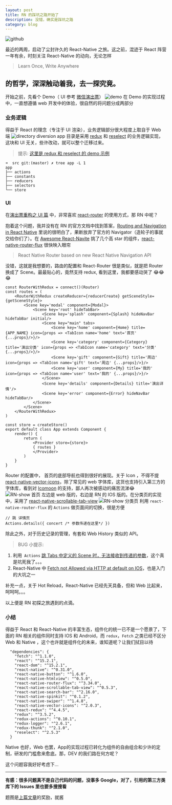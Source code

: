 ```yaml
---
layout: post
title: RN 的踩坑之路开始了
description: 没错，确实是踩坑之路
category: blog
---
```

![github](/images/2016_08/octocat.jpg)

最近的两周，启动了尘封许久的 React-Native 之旅。这之前，混迹于 React 阵营一年有余，时刻关注 React-Native 的动向，无论怎样

> Learn Once, Write Anywhere

的哲学，深深触动着我，去一探究竟。
---
开始之前，先看个 Demo（ UI 参考 [微信演出票](http://wechat.show.wepiao.com)）
![demo](/images/2016_08/demo.gif)
在 Demo 的实现过程中，一直想遵循 web 开发中的体验，很自然的将问题分成两部分

### 业务逻辑

得益于 React 的理念（专注于 UI 渲染），业务逻辑部分很大程度上取自于 Web 端
![directory diversion](/images/2016_08/directory.jpg)
app 目录是采用 [redux](http://redux.js.org) 和 [reselect](https://github.com/reactjs/reselect) 的业务逻辑实现，这块和 UI 无关，些许改动，就可以整个迁移过来。

> 提示:  [这里是 redux 和 reselect 的 demo 示例](http://dhong.co/redux-and-reselect)

```
➜  src git:(master) ✗ tree app -L 1
app
├── actions
├── constants
├── reducers
├── selectors
└── store
```

### UI

在[演出票重构之 UI 篇](http://dhong.co/beautiful-coding) 中，非常喜欢 [react-router](https://github.com/reactjs/react-router) 的使用方式，那 RN 中呢？

抱着这个问题，我并没有在 RN 的官方文档中找到答案，[Routing and Navigation in React Native](http://blog.paracode.com/2016/01/05/routing-and-navigation-in-react-native/) 里说的很明白了，果断放弃了官方的 Navigator（造轮子的事就交给你们了）。在 [Awesome React-Navite](https://github.com/jondot/awesome-react-native) 挑了几个高 star 的组件，[react-native-router-flux](https://github.com/aksonov/react-native-router-flux) 很快映入眼帘

> React Native Router based on new React Native Navigation API

没错，这就是我想要的，路由的配置和 React-Router 很是类似，就是把 Router 换成了 Scene。最最贴心的，竟然支持 redux, 看到这里，我都要感动哭了 😂😂😂

```
const RouterWithRedux = connect()(Router)
const routes = (
    <RouterWithRedux createReducer={reducerCreate} getSceneStyle={getSceneStyle}>
        <Scene key='modal' component={Modal}>
            <Scene key='root' hideTabBar>
                <Scene key='splash' component={Splash} hideNavBar hideTabBar initial/>
                <Scene key="main" tabs>
                    <Scene key='home' component={Home} title={APP_NAME} icon={props => <TabIcon name='home' text='首页' {...props}/>}/>
                    <Scene key='category' component={Category} title='演出分类' icon={props => <TabIcon name='category' text='分类' {...props}/>}/>
                    <Scene key='gift' component={Gift} title='周边' icon={props => <TabIcon name='gift' text='周边' {...props}/>}/>
                    <Scene key='user' component={My} title='我的'  icon={props => <TabIcon name='user' text='我的' {...props}/>}/>
                </Scene>
                <Scene key='details' component={Details} title='演出详情'/>
                <Scene key='error' component={Error} hideNavBar hideTabBar/>
            </Scene>
        </Scene>
    </RouterWithRedux>
)

const store = createStore()
export default class App extends Component {
    render() {
        return (
            <Provider store={store}>
            { routes }
            </Provider>
        )
    }
}

```
Router 的配置中， 首页的底部导航也得到很好的展现。关于 Icon ，不得不提 [react-native-vector-icons](https://github.com/oblador/react-native-vector-icons)，除了常见的 web 字体库，这货也支持引入第三方的字体库，看到对 [Icomoon](https://icomoon.io) 的支持，鄙人再次被感动的痛苦流涕😂
![RN-show 首页](/images/2016_08/home.jpg)
左边是 web 版的，右边是 RN 的 IOS 版的。在分类页的实现中，采用了 [react-native-scrollable-tab-view](https://github.com/brentvatne/react-native-scrollable-tab-view)
![RN-show 分类页](/images/2016_08/category.jpg)
利用 `react-native-router-flux` 的 `Actions` 做页面间的切换，很是方便

```
// 跳 详情页 
Actions.details({ concert /* 参数传递在这里*/ })
```
除此之外，对于历史记录的管理，有套和 Web History 类似的 API。

>  BUG 小提示: 
1. 利用` Actions` [跳 Tabs 中定义的 Scene 时，无法接收到传递的参数](https://github.com/aksonov/react-native-router-flux/issues/563)，这个真是坑死我了。。。
2. React-Native 中 [Fetch not Allowed via HTTP at default on IOS](http://stackoverflow.com/questions/31254725/transport-security-has-blocked-a-cleartext-http)，也是入门的大坑之一

补充一点，关于 Hot Reload，React-Native 已经先天具备，但和 Web 比起来，呵呵呵。。。

以上便是 RN 初探之旅遇到的点滴。

### 小结

得益于 React 和 React-Native 的丰富生态，组件化的统一已不是一个愿景了，下面的 RN 相关的组件同时支持 IOS 和 Android，而 `redux`，`Fetch` 之类已经不区分 Web 和 Native ，这个也许就是组件化的未来，谁知道呢？让我们拭目以待

```
  "dependencies": {
    "fetch": "^1.1.0",
    "react": "^15.2.1",
    "react-dom": "^15.2.1",
    "react-native": "^0.31.0",
    "react-native-button": "^1.6.0",
    "react-native-htmlview": "^0.5.0",
    "react-native-router-flux": "^3.34.0",
    "react-native-scrollable-tab-view": "^0.5.3",
    "react-native-search-bar": "^2.16.0",
    "react-native-spinkit": "^0.1.2",
    "react-native-swiper": "^1.4.8",
    "react-native-vector-icons": "^2.0.3",
    "react-redux": "^4.4.5",
    "redux": "^3.5.2",
    "redux-actions": "^0.10.1",
    "redux-logger": "^2.6.1",
    "redux-thunk": "^2.1.0",
    "reselect": "^2.5.3"
  }

```
Native 也好，Web 也罢，App的实现过程已转化为组件的自由组合和少许的定制，研发的门槛愈来愈底。那，DEV 的我们路在何方呢？

这个问题容我好好考虑下...

---

**有感：很多问题真不是自己代码的问题，没事多 Google，对了，引用的第三方类库下的 Issues 里也要多搜搜看**

题图是[上篇文章](http://dhong.co/beautiful-coding)的奖励，就酱
